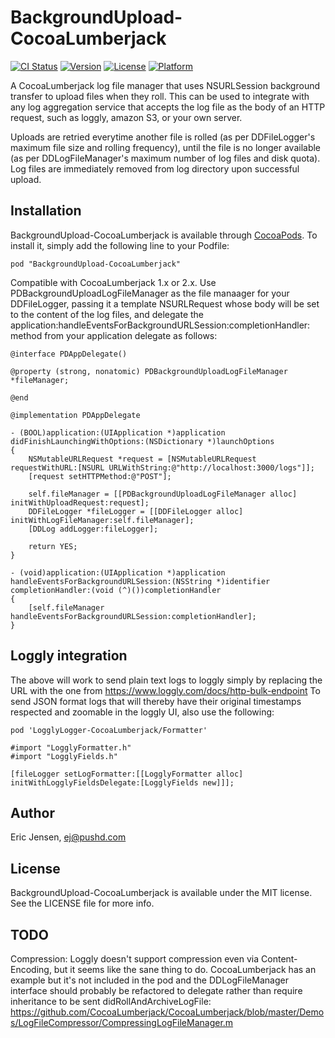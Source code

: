 # BackgroundUpload-CocoaLumberjack

[![CI Status](http://img.shields.io/travis/pushd/BackgroundUpload-CocoaLumberjack.svg?style=flat)](https://travis-ci.org/pushd/BackgroundUpload-CocoaLumberjack)
[![Version](https://img.shields.io/cocoapods/v/BackgroundUpload-CocoaLumberjack.svg?style=flat)](http://cocoadocs.org/docsets/BackgroundUpload-CocoaLumberjack)
[![License](https://img.shields.io/cocoapods/l/BackgroundUpload-CocoaLumberjack.svg?style=flat)](http://cocoadocs.org/docsets/BackgroundUpload-CocoaLumberjack)
[![Platform](https://img.shields.io/cocoapods/p/BackgroundUpload-CocoaLumberjack.svg?style=flat)](http://cocoadocs.org/docsets/BackgroundUpload-CocoaLumberjack)

A CocoaLumberjack log file manager that uses NSURLSession background transfer to upload files when they roll.
This can be used to integrate with any log aggregation service that accepts the log file as the body of an HTTP request,
such as loggly, amazon S3, or your own server.

Uploads are retried everytime another file is rolled (as per DDFileLogger's maximum file size and rolling frequency),
until the file is no longer available (as per DDLogFileManager's maximum number of log files and disk quota).  Log files
are immediately removed from log directory upon successful upload.

## Installation

BackgroundUpload-CocoaLumberjack is available through [CocoaPods](http://cocoapods.org). To install
it, simply add the following line to your Podfile:

    pod "BackgroundUpload-CocoaLumberjack"

Compatible with CocoaLumberjack 1.x or 2.x.
Use PDBackgroundUploadLogFileManager as the file manaager for your DDFileLogger,
passing it a template NSURLRequest whose body will be set to the content of the log files,
and delegate the application:handleEventsForBackgroundURLSession:completionHandler: method from your application delegate as follows:


```
@interface PDAppDelegate()

@property (strong, nonatomic) PDBackgroundUploadLogFileManager *fileManager;

@end

@implementation PDAppDelegate

- (BOOL)application:(UIApplication *)application didFinishLaunchingWithOptions:(NSDictionary *)launchOptions
{
    NSMutableURLRequest *request = [NSMutableURLRequest requestWithURL:[NSURL URLWithString:@"http://localhost:3000/logs"]];
    [request setHTTPMethod:@"POST"];

    self.fileManager = [[PDBackgroundUploadLogFileManager alloc] initWithUploadRequest:request];
    DDFileLogger *fileLogger = [[DDFileLogger alloc] initWithLogFileManager:self.fileManager];
    [DDLog addLogger:fileLogger];

    return YES;
}

- (void)application:(UIApplication *)application handleEventsForBackgroundURLSession:(NSString *)identifier completionHandler:(void (^)())completionHandler
{
    [self.fileManager handleEventsForBackgroundURLSession:completionHandler];
}
```

## Loggly integration

The above will work to send plain text logs to loggly simply by replacing the URL with the one from https://www.loggly.com/docs/http-bulk-endpoint  To send JSON format logs that will thereby have their original timestamps respected and zoomable in the loggly UI, also use the following:

```
pod 'LogglyLogger-CocoaLumberjack/Formatter'

#import "LogglyFormatter.h"
#import "LogglyFields.h"

[fileLogger setLogFormatter:[[LogglyFormatter alloc] initWithLogglyFieldsDelegate:[LogglyFields new]]];
```

## Author

Eric Jensen, ej@pushd.com

## License

BackgroundUpload-CocoaLumberjack is available under the MIT license. See the LICENSE file for more info.

## TODO

Compression:  Loggly doesn't support compression even via Content-Encoding, but it seems like the sane thing to do.  CocoaLumberjack has an example but it's not included in the pod and the DDLogFileManager interface should probably be refactored to delegate rather than require inheritance to be sent didRollAndArchiveLogFile: https://github.com/CocoaLumberjack/CocoaLumberjack/blob/master/Demos/LogFileCompressor/CompressingLogFileManager.m